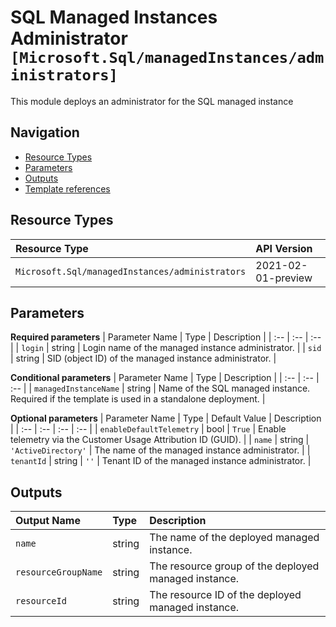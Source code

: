 # SQL Managed Instances Administrator `[Microsoft.Sql/managedInstances/administrators]`

This module deploys an administrator for the SQL managed instance

## Navigation

- [Resource Types](#Resource-Types)
- [Parameters](#Parameters)
- [Outputs](#Outputs)
- [Template references](#Template-references)

## Resource Types

| Resource Type | API Version |
| :-- | :-- |
| `Microsoft.Sql/managedInstances/administrators` | 2021-02-01-preview |

## Parameters

**Required parameters**
| Parameter Name | Type | Description |
| :-- | :-- | :-- |
| `login` | string | Login name of the managed instance administrator. |
| `sid` | string | SID (object ID) of the managed instance administrator. |

**Conditional parameters**
| Parameter Name | Type | Description |
| :-- | :-- | :-- |
| `managedInstanceName` | string | Name of the SQL managed instance. Required if the template is used in a standalone deployment. |

**Optional parameters**
| Parameter Name | Type | Default Value | Description |
| :-- | :-- | :-- | :-- |
| `enableDefaultTelemetry` | bool | `True` | Enable telemetry via the Customer Usage Attribution ID (GUID). |
| `name` | string | `'ActiveDirectory'` | The name of the managed instance administrator. |
| `tenantId` | string | `''` | Tenant ID of the managed instance administrator. |

## Outputs

| Output Name | Type | Description |
| :-- | :-- | :-- |
| `name` | string | The name of the deployed managed instance. |
| `resourceGroupName` | string | The resource group of the deployed managed instance. |
| `resourceId` | string | The resource ID of the deployed managed instance. |

